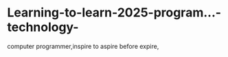 # Learning-to-learn-2025-program...-technology-
computer programmer,inspire to aspire before expire,
